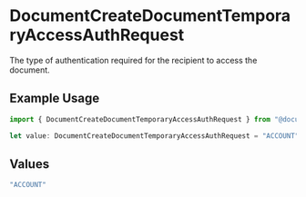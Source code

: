 # DocumentCreateDocumentTemporaryAccessAuthRequest

The type of authentication required for the recipient to access the document.

## Example Usage

```typescript
import { DocumentCreateDocumentTemporaryAccessAuthRequest } from "@documenso/sdk-typescript/models/operations";

let value: DocumentCreateDocumentTemporaryAccessAuthRequest = "ACCOUNT";
```

## Values

```typescript
"ACCOUNT"
```